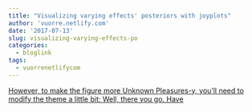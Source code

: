 ```yaml
---
title: "Visualizing varying effects' posteriors with joyplots"
author: 'vuorre.netlify.com'
date: '2017-07-13'
slug: visualizing-varying-effects-po
categories:
  - bloglink
tags:
  - vuorrenetlifycom
---
```


[However, to make the figure more Unknown Pleasures-y, you’ll need to modify the theme a little bit: Well, there you go. Have<i class="fas fa-external-link-alt"></i>](https://vuorre.netlify.com/post/2017/visualizing-varying-effects-posteriors-with-joyplots/)

